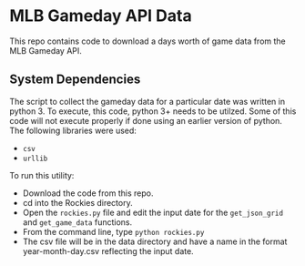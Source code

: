 # MLB Gameday API Data

This repo contains code to download a days worth of game data from the MLB Gameday API.

## System Dependencies

The script to collect the gameday data for a particular date was written in python 3. To execute, this code, python 3+ needs to be utilzed. Some of this code will not execute properly if done using an earlier version of python. The following libraries were used:
- `csv`
- `urllib`

To run this utility:
- Download the code from this repo.
- cd into the Rockies directory.
- Open the `rockies.py` file and edit the input date for the `get_json_grid` and `get_game_data` functions.
- From the command line, type `python rockies.py`
- The csv file will be in the data directory and have a name in the format year-month-day.csv reflecting the input date. 
